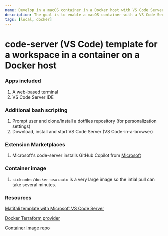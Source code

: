 ```yaml
---
name: Develop in a macOS container in a Docker host with VS Code Server
description: The goal is to enable a macOS container with a VS Code Server IDE
tags: [local, docker]
---
```


# code-server (VS Code) template for a workspace in a container on a Docker host

### Apps included
1. A web-based terminal
1. VS Code Server IDE

### Additional bash scripting
1. Prompt user and clone/install a dotfiles repository (for personalization settings)
1. Download, install and start VS Code Server (VS Code-in-a-browser)

### Extension Marketplaces
1. Microsoft's code-server installs GitHub Copilot from [Microsoft](https://marketplace.visualstudio.com/)

### Container image
1. `sickcodes/docker-osx:auto` is a very large image so the intial pull can take several minutes.

### Resources
[Matifali template with Microsoft VS Code Server](https://github.com/matifali/coder-templates/tree/main/deeplearning)

[Docker Terraform provider](https://registry.terraform.io/providers/kreuzwerker/docker/latest/docs)

[Container Image repo](https://github.com/sickcodes/Docker-OSX)